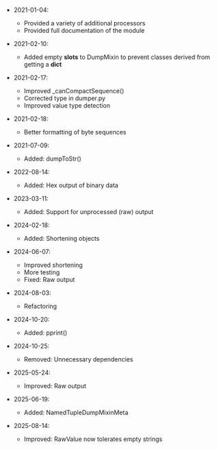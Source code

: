 * 2021-01-04:
	* Provided a variety of additional processors
	* Provided full documentation of the module

* 2021-02-10:
	* Added empty __slots__ to DumpMixin to prevent classes derived from getting a __dict__

* 2021-02-17:
	* Improved _canCompactSequence()
	* Corrected type in dumper.py
	* Improved value type detection

* 2021-02-18:
	* Better formatting of byte sequences

* 2021-07-09:
	* Added: dumpToStr()

* 2022-08-14:
	* Added: Hex output of binary data

* 2023-03-11:
	* Added: Support for unprocessed (raw) output

* 2024-02-18:
	* Added: Shortening objects

* 2024-06-07:
	* Improved shortening
	* More testing
	* Fixed: Raw output

* 2024-08-03:
	* Refactoring

* 2024-10-20:
	* Added: pprint()

* 2024-10-25:
	* Removed: Unnecessary dependencies

* 2025-05-24:
	* Improved: Raw output

* 2025-06-19:
	* Added: NamedTupleDumpMixinMeta

* 2025-08-14:
	* Improved: RawValue now tolerates empty strings

